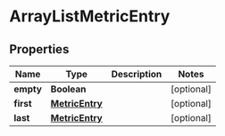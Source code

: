 

# ArrayListMetricEntry


## Properties

| Name | Type | Description | Notes |
|------------ | ------------- | ------------- | -------------|
|**empty** | **Boolean** |  |  [optional] |
|**first** | [**MetricEntry**](MetricEntry.md) |  |  [optional] |
|**last** | [**MetricEntry**](MetricEntry.md) |  |  [optional] |



